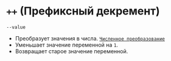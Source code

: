 # `++` (Префиксный декремент)

`--value`

- Преобразует значения в числа. [`Численное преобразование`](<../Теория Общее/Преобразование (численное).md>)
- Уменьшает значение переменной на `1`.
- Возвращает старое значение переменной.
